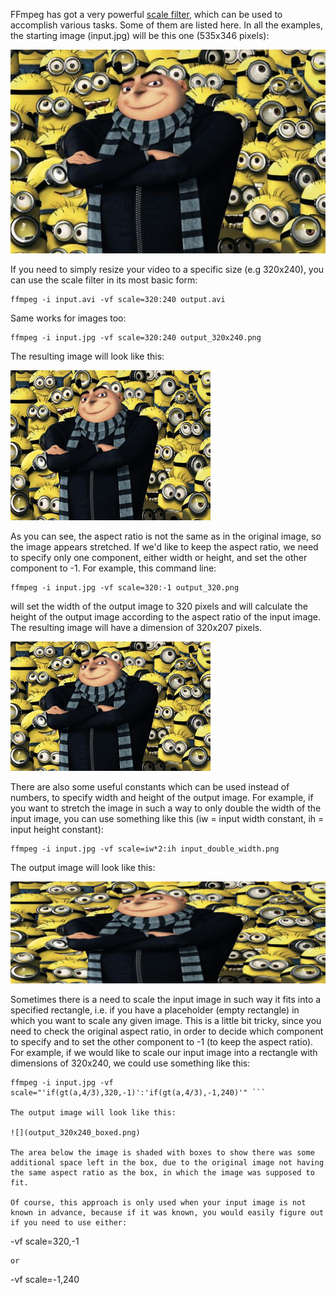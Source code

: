 FFmpeg has got a very powerful [scale filter]( https://ffmpeg.org/ffmpeg-filters.html#scale), which can be used to accomplish various tasks. Some of them are listed here. In all the examples, the starting image (input.jpg) will be this one (535x346 pixels):

![](input.jpg)

If you need to simply resize your video to a specific size (e.g 320x240), you can use the scale filter in its most basic form:

```
ffmpeg -i input.avi -vf scale=320:240 output.avi
```

Same works for images too:

```
ffmpeg -i input.jpg -vf scale=320:240 output_320x240.png
```

The resulting image will look like this:

![](output_320x240.png)

As you can see, the aspect ratio is not the same as in the original image, so the image appears stretched. If we'd like to keep the aspect ratio, we need to specify only one component, either width or height, and set the other component to -1. For example, this command line:
```
ffmpeg -i input.jpg -vf scale=320:-1 output_320.png
```
will set the width of the output image to 320 pixels and will calculate the height of the output image according to the aspect ratio of the input image. The resulting image will have a dimension of 320x207 pixels.

![](output_320.png)

There are also some useful constants which can be used instead of numbers, to specify width and height of the output image. For example, if you want to stretch the image in such a way to only double the width of the input image, you can use something like this (iw = input width constant, ih = input height constant):
```
ffmpeg -i input.jpg -vf scale=iw*2:ih input_double_width.png
```
The output image will look like this:

![](input_double_width.png)

Sometimes there is a need to scale the input image in such way it fits into a specified rectangle, i.e. if you have a placeholder (empty rectangle) in which you want to scale any given image. This is a little bit tricky, since you need to check the original aspect ratio, in order to decide which component to specify and to set the other component to -1 (to keep the aspect ratio). For example, if we would like to scale our input image into a rectangle with dimensions of 320x240, we could use something like this:
```
ffmpeg -i input.jpg -vf scale="'if(gt(a,4/3),320,-1)':'if(gt(a,4/3),-1,240)'" ```

The output image will look like this:

![](output_320x240_boxed.png)

The area below the image is shaded with boxes to show there was some additional space left in the box, due to the original image not having the same aspect ratio as the box, in which the image was supposed to fit.

Of course, this approach is only used when your input image is not known in advance, because if it was known, you would easily figure out if you need to use either:
```
-vf scale=320,-1
```
or
```
-vf scale=-1,240
```